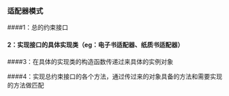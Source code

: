 ### 适配器模式
####1：总的约束接口

#### 2：实现接口的具体实现类（eg：电子书适配器、纸质书适配器）

####3：在具体的实现类的构造函数传递过来具体的实例对象

####4：实现总约束接口的各个方法，通过传过来的对象具备的方法和需要实现的方法做匹配